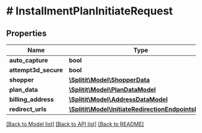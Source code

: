 # # InstallmentPlanInitiateRequest

## Properties

Name | Type | Description | Notes
------------ | ------------- | ------------- | -------------
**auto_capture** | **bool** |  |
**attempt3d_secure** | **bool** |  |
**shopper** | [**\Splitit\Model\ShopperData**](ShopperData.md) |  | [optional]
**plan_data** | [**\Splitit\Model\PlanDataModel**](PlanDataModel.md) |  | [optional]
**billing_address** | [**\Splitit\Model\AddressDataModel**](AddressDataModel.md) |  | [optional]
**redirect_urls** | [**\Splitit\Model\InitiateRedirectionEndpointsModel**](InitiateRedirectionEndpointsModel.md) |  | [optional]

[[Back to Model list]](../../README.md#models) [[Back to API list]](../../README.md#endpoints) [[Back to README]](../../README.md)
